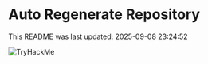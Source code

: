 # Auto Regenerate Repository

This README was last updated: 2025-09-08 23:24:52

 ![TryHackMe](https://tryhackme.com/badge/533634)